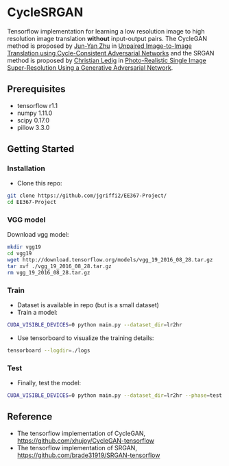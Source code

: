 <br><br><br>
# CycleSRGAN

Tensorflow implementation for learning a low resolution image to high resolution image translation **without** input-output pairs.
The CycleGAN method is proposed by [Jun-Yan Zhu](https://people.eecs.berkeley.edu/~junyanz/) in 
[Unpaired Image-to-Image Translation using Cycle-Consistent Adversarial Networks](https://arxiv.org/pdf/1703.10593.pdf) and the SRGAN method is proposed by [Christian Ledig](http://www.christianledig.com/) in [Photo-Realistic Single Image Super-Resolution Using a Generative Adversarial Network](https://arxiv.org/pdf/1609.04802.pdf).

## Prerequisites
- tensorflow r1.1
- numpy 1.11.0
- scipy 0.17.0
- pillow 3.3.0

## Getting Started
### Installation
- Clone this repo:
```bash
git clone https://github.com/jgriffi2/EE367-Project/
cd EE367-Project
```

### VGG model
Download vgg model:
```bash
mkdir vgg19
cd vgg19
wget http://download.tensorflow.org/models/vgg_19_2016_08_28.tar.gz
tar xvf ./vgg_19_2016_08_28.tar.gz
rm vgg_19_2016_08_28.tar.gz
```

### Train
- Dataset is available in repo (but is a small dataset)
- Train a model:
```bash
CUDA_VISIBLE_DEVICES=0 python main.py --dataset_dir=lr2hr
```
- Use tensorboard to visualize the training details:
```bash
tensorboard --logdir=./logs
```

### Test
- Finally, test the model:
```bash
CUDA_VISIBLE_DEVICES=0 python main.py --dataset_dir=lr2hr --phase=test
```

## Reference
- The tensorflow implementation of CycleGAN, https://github.com/xhujoy/CycleGAN-tensorflow
- The tensorflow implementation of SRGAN, https://github.com/brade31919/SRGAN-tensorflow
